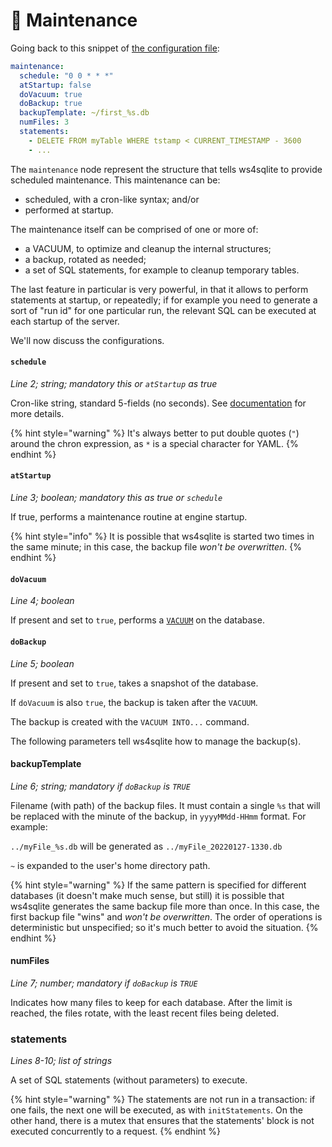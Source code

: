 # 🔨 Maintenance

Going back to this snippet of [the configuration file](configuration-file.md):

```yaml
maintenance:
  schedule: "0 0 * * *"
  atStartup: false
  doVacuum: true
  doBackup: true
  backupTemplate: ~/first_%s.db
  numFiles: 3
  statements:
    - DELETE FROM myTable WHERE tstamp < CURRENT_TIMESTAMP - 3600
    - ... 
```

The `maintenance` node represent the structure that tells ws4sqlite to provide scheduled maintenance. This maintenance
can be:

- scheduled, with a cron-like syntax; and/or
- performed at startup.

The maintenance itself can be comprised of one or more of:

- a VACUUM, to optimize and cleanup the internal structures;
- a backup, rotated as needed;
- a set of SQL statements, for example to cleanup temporary tables.

The last feature in particular is very powerful, in that it allows to perform statements at startup, or repeatedly; if
for example you need to generate a sort of "run id" for one particular run, the relevant SQL can be executed at each
startup of the server.

We'll now discuss the configurations.

#### `schedule`

_Line 2; string; mandatory this or `atStartup` as true_

Cron-like string, standard 5-fields (no seconds). See [documentation](https://www.adminschoice.com/crontab-quick-reference) for more details.

{% hint style="warning" %}
It's always better to put double quotes (`"`) around the chron expression, as `*` is a special character for YAML.
{% endhint %}

#### `atStartup`

_Line 3; boolean; mandatory this as true or `schedule`_

If true, performs a maintenance routine at engine startup.

{% hint style="info" %}
It is possible that ws4sqlite is started two times in the same minute; in this case, the backup file _won't be overwritten_.
{% endhint %}

#### `doVacuum`

_Line 4; boolean_

If present and set to `true`, performs a [`VACUUM`](https://www.sqlite.org/lang\_vacuum.html) on the database.

#### `doBackup`

_Line 5; boolean_

If present and set to `true`, takes a snapshot of the database.

If `doVacuum` is also `true`, the backup is taken after the `VACUUM`.

The backup is created with the `VACUUM INTO...` command.

The following parameters tell ws4sqlite how to manage the backup(s).

#### backupTemplate

_Line 6; string; mandatory if `doBackup` is `TRUE`_

Filename (with path) of the backup files. It must contain a single `%s` that will be replaced with the minute of the 
backup, in `yyyyMMdd-HHmm` format. For example:

`../myFile_%s.db` will be generated as `../myFile_20220127-1330.db`

`~` is expanded to the user's home directory path.

{% hint style="warning" %}
If the same pattern is specified for different databases (it doesn't make much sense, but still) it is possible that
ws4sqlite generates the same backup file more than once. In this case, the first backup file "wins" and _won't be
overwritten_. The order of operations is deterministic but unspecified; so it's much better to avoid the situation.
{% endhint %}

#### numFiles

_Line 7; number; mandatory if `doBackup` is `TRUE`_

Indicates how many files to keep for each database. After the limit is reached, the files rotate, with the least recent files being deleted.

### statements

_Lines 8-10; list of strings_

A set of SQL statements (without parameters) to execute. 

{% hint style="warning" %}
The statements are not run in a transaction: if one fails, the next one will be executed, as with `initStatements`. On
the other hand, there is a mutex that ensures that the statements' block is not executed concurrently to a request.
{% endhint %}
